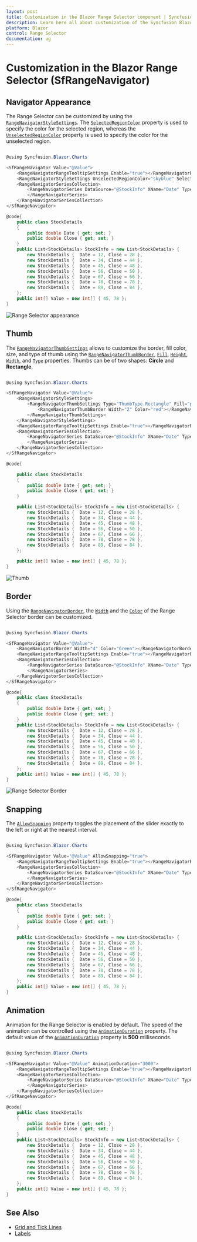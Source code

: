 ```yaml
---
layout: post
title: Customization in the Blazor Range Selector component | Syncfusion
description: Learn here all about customization of the Syncfusion Blazor Range Selector (SfRangeNavigator) component and more.
platform: Blazor
control: Range Selector
documentation: ug
---
```


# Customization in the Blazor Range Selector (SfRangeNavigator)

## Navigator Appearance

The Range Selector can be customized by using the [`RangeNavigatorStyleSettings`](https://help.syncfusion.com/cr/blazor/Syncfusion.Blazor.Charts.RangeNavigatorStyleSettings.html). The [`SelectedRegionColor`](https://help.syncfusion.com/cr/blazor/Syncfusion.Blazor.Charts.RangeNavigatorStyleSettings.html#Syncfusion_Blazor_Charts_RangeNavigatorStyleSettings_SelectedRegionColor) property is used to specify the color for the selected region, whereas the [`UnselectedRegionColor`](https://help.syncfusion.com/cr/blazor/Syncfusion.Blazor.Charts.RangeNavigatorStyleSettings.html#Syncfusion_Blazor_Charts_RangeNavigatorStyleSettings_UnselectedRegionColor) property is used to specify the color for the unselected region.

```csharp

@using Syncfusion.Blazor.Charts

<SfRangeNavigator Value="@Value">
    <RangeNavigatorRangeTooltipSettings Enable="true"></RangeNavigatorRangeTooltipSettings>
    <RangeNavigatorStyleSettings UnselectedRegionColor="skyblue" SelectedRegionColor="pink"></RangeNavigatorStyleSettings>
    <RangeNavigatorSeriesCollection>
        <RangeNavigatorSeries DataSource="@StockInfo" XName="Date" Type="RangeNavigatorType.Area" YName="Close">
        </RangeNavigatorSeries>
    </RangeNavigatorSeriesCollection>
</SfRangeNavigator>

@code{
    public class StockDetails
    {
        public double Date { get; set; }
        public double Close { get; set; }
    }
    public List<StockDetails> StockInfo = new List<StockDetails> {
        new StockDetails {  Date = 12, Close = 28 },
        new StockDetails {  Date = 34, Close = 44 },
        new StockDetails {  Date = 45, Close = 48 },
        new StockDetails {  Date = 56, Close = 50 },
        new StockDetails {  Date = 67, Close = 66 },
        new StockDetails {  Date = 78, Close = 78 },
        new StockDetails {  Date = 89, Close = 84 },
    };
    public int[] Value = new int[] { 45, 78 };
}

```

![Range Selector appearance](images/custom/appearance.png)

## Thumb

The [`RangeNavigatorThumbSettings`](https://help.syncfusion.com/cr/blazor/Syncfusion.Blazor.Charts.RangeNavigatorThumbSettings.html) allows to customize the border, fill color, size, and type of thumb using the [`RangeNavigatorThumbBorder`](https://help.syncfusion.com/cr/blazor/Syncfusion.Blazor.Charts.RangeNavigatorThumbBorder.html), [`Fill`](https://help.syncfusion.com/cr/blazor/Syncfusion.Blazor.Charts.RangeNavigatorThumbSettings.html#Syncfusion_Blazor_Charts_RangeNavigatorThumbSettings_Fill), [`Height`](https://help.syncfusion.com/cr/blazor/Syncfusion.Blazor.Charts.RangeNavigatorThumbSettings.html#Syncfusion_Blazor_Charts_RangeNavigatorThumbSettings_Height), [`Width`](https://help.syncfusion.com/cr/blazor/Syncfusion.Blazor.Charts.RangeNavigatorThumbSettings.html#Syncfusion_Blazor_Charts_RangeNavigatorThumbSettings_Width), and [`Type`](https://help.syncfusion.com/cr/blazor/Syncfusion.Blazor.Charts.RangeNavigatorThumbSettings.html#Syncfusion_Blazor_Charts_RangeNavigatorThumbSettings_Type) properties. Thumbs can be of two shapes: **Circle** and **Rectangle**.

```csharp

@using Syncfusion.Blazor.Charts

<SfRangeNavigator Value="@Value">
    <RangeNavigatorStyleSettings>
        <RangeNavigatorThumbSettings Type="ThumbType.Rectangle" Fill="pink">
            <RangeNavigatorThumbBorder Width="2" Color="red"></RangeNavigatorThumbBorder>
        </RangeNavigatorThumbSettings>
    </RangeNavigatorStyleSettings>
    <RangeNavigatorRangeTooltipSettings Enable="true"></RangeNavigatorRangeTooltipSettings>
    <RangeNavigatorSeriesCollection>
        <RangeNavigatorSeries DataSource="@StockInfo" XName="Date" Type="RangeNavigatorType.Area" YName="Close">
        </RangeNavigatorSeries>
    </RangeNavigatorSeriesCollection>
</SfRangeNavigator>

@code{

    public class StockDetails
    {
        public double Date { get; set; }
        public double Close { get; set; }
    }

    public List<StockDetails> StockInfo = new List<StockDetails> {
        new StockDetails {  Date = 12, Close = 28 },
        new StockDetails {  Date = 34, Close = 44 },
        new StockDetails {  Date = 45, Close = 48 },
        new StockDetails {  Date = 56, Close = 50 },
        new StockDetails {  Date = 67, Close = 66 },
        new StockDetails {  Date = 78, Close = 78 },
        new StockDetails {  Date = 89, Close = 84 },
    };

    public int[] Value = new int[] { 45, 78 };
}

```

![Thumb](images/custom/thumb.png)

## Border

Using the [`RangeNavigatorBorder`](https://help.syncfusion.com/cr/blazor/Syncfusion.Blazor.Charts.RangeNavigatorBorder.html), the [`Width`](https://help.syncfusion.com/cr/blazor/Syncfusion.Blazor.Charts.RangeNavigatorBorder.html#Syncfusion_Blazor_Charts_RangeNavigatorBorder_Widthhttps://help.syncfusion.com/cr/blazor/Syncfusion.Blazor.Charts.ChartCommonBorder.html#Syncfusion_Blazor_Charts_ChartCommonBorder_Width) and the [`Color`](https://help.syncfusion.com/cr/blazor/Syncfusion.Blazor.Charts.ChartCommonBorder.html#Syncfusion_Blazor_Charts_ChartCommonBorder_Color) of the Range Selector border can be customized.

```csharp

@using Syncfusion.Blazor.Charts

<SfRangeNavigator Value="@Value">
    <RangeNavigatorBorder Width="4" Color="Green"></RangeNavigatorBorder>
    <RangeNavigatorRangeTooltipSettings Enable="true"></RangeNavigatorRangeTooltipSettings>
    <RangeNavigatorSeriesCollection>
        <RangeNavigatorSeries DataSource="@StockInfo" XName="Date" Type="RangeNavigatorType.Area" YName="Close">
        </RangeNavigatorSeries>
    </RangeNavigatorSeriesCollection>
</SfRangeNavigator>

@code{
    public class StockDetails
    {
        public double Date { get; set; }
        public double Close { get; set; }
    }
    public List<StockDetails> StockInfo = new List<StockDetails> {
        new StockDetails {  Date = 12, Close = 28 },
        new StockDetails {  Date = 34, Close = 44 },
        new StockDetails {  Date = 45, Close = 48 },
        new StockDetails {  Date = 56, Close = 50 },
        new StockDetails {  Date = 67, Close = 66 },
        new StockDetails {  Date = 78, Close = 78 },
        new StockDetails {  Date = 89, Close = 84 },
    };
    public int[] Value = new int[] { 45, 78 };
}

```

![Range Selector Border](images/custom/border.png)

## Snapping

The [`AllowSnapping`](https://help.syncfusion.com/cr/blazor/Syncfusion.Blazor.Charts.RangeNavigatorModel.html#Syncfusion_Blazor_Charts_RangeNavigatorModel_AllowSnapping) property toggles the placement of the slider exactly to the left or right at the nearest interval.

```csharp

@using Syncfusion.Blazor.Charts

<SfRangeNavigator Value="@Value" AllowSnapping="true">
    <RangeNavigatorRangeTooltipSettings Enable="true"></RangeNavigatorRangeTooltipSettings>
    <RangeNavigatorSeriesCollection>
        <RangeNavigatorSeries DataSource="@StockInfo" XName="Date" Type="RangeNavigatorType.Area" YName="Close">
        </RangeNavigatorSeries>
    </RangeNavigatorSeriesCollection>
</SfRangeNavigator>

@code{
    public class StockDetails
    {
        public double Date { get; set; }
        public double Close { get; set; }
    }

    public List<StockDetails> StockInfo = new List<StockDetails> {
        new StockDetails {  Date = 12, Close = 28 },
        new StockDetails {  Date = 34, Close = 44 },
        new StockDetails {  Date = 45, Close = 48 },
        new StockDetails {  Date = 56, Close = 50 },
        new StockDetails {  Date = 67, Close = 66 },
        new StockDetails {  Date = 78, Close = 78 },
        new StockDetails {  Date = 89, Close = 84 },
    };
    public int[] Value = new int[] { 45, 78 };
}

```

## Animation

Animation for the Range Selector is enabled by default. The speed of the animation can be controlled using the [`AnimationDuration`](https://help.syncfusion.com/cr/blazor/Syncfusion.Blazor.Charts.SfRangeNavigator.html#Syncfusion_Blazor_Charts_SfRangeNavigator_AnimationDuration) property. The default value of the [`AnimationDuration`](https://help.syncfusion.com/cr/blazor/Syncfusion.Blazor.Charts.SfRangeNavigator.html#Syncfusion_Blazor_Charts_SfRangeNavigator_AnimationDuration) property is **500** milliseconds.

```csharp

@using Syncfusion.Blazor.Charts

<SfRangeNavigator Value="@Value" AnimationDuration="3000">
    <RangeNavigatorRangeTooltipSettings Enable="true"></RangeNavigatorRangeTooltipSettings>
    <RangeNavigatorSeriesCollection>
        <RangeNavigatorSeries DataSource="@StockInfo" XName="Date" Type="RangeNavigatorType.Area" YName="Close">
        </RangeNavigatorSeries>
    </RangeNavigatorSeriesCollection>
</SfRangeNavigator>

@code{
    public class StockDetails
    {
        public double Date { get; set; }
        public double Close { get; set; }
    }
    public List<StockDetails> StockInfo = new List<StockDetails> {
        new StockDetails {  Date = 12, Close = 28 },
        new StockDetails {  Date = 34, Close = 44 },
        new StockDetails {  Date = 45, Close = 48 },
        new StockDetails {  Date = 56, Close = 50 },
        new StockDetails {  Date = 67, Close = 66 },
        new StockDetails {  Date = 78, Close = 78 },
        new StockDetails {  Date = 89, Close = 84 },
    };
    public int[] Value = new int[] { 45, 78 };
}

```

## See Also

* [Grid and Tick Lines](./grid-tick/)
* [Labels](./labels/)